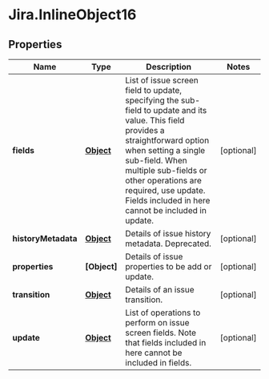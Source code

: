 # Jira.InlineObject16

## Properties

Name | Type | Description | Notes
------------ | ------------- | ------------- | -------------
**fields** | [**Object**](.md) | List of issue screen field to update, specifying the sub-field to update and its value. This field provides a straightforward option when setting a single sub-field. When multiple sub-fields or other operations are required, use update. Fields included in here cannot be included in update. | [optional] 
**historyMetadata** | [**Object**](.md) | Details of issue history metadata. Deprecated. | [optional] 
**properties** | **[Object]** | Details of issue properties to be add or update. | [optional] 
**transition** | [**Object**](.md) | Details of an issue transition. | [optional] 
**update** | [**Object**](.md) | List of operations to perform on issue screen fields. Note that fields included in here cannot be included in fields. | [optional] 


